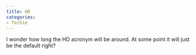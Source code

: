 ```yaml
---
title: HD
categories:
- Techie
---
```


I wonder how long the HD acronym will be around. At some point it will just be the default right?

